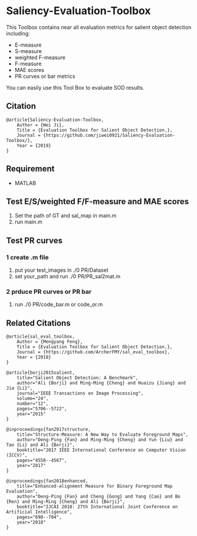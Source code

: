 # Saliency-Evaluation-Toolbox
This Toolbox contains near all evaluation metrics for salient object detection including:

+ E-measure   
+ S-measure   
+ weighted F-measure   
+ F-measure    
+ MAE scores    
+ PR curves or bar metrics

You can easily use this Tool Box to evaluate SOD results.     
   
## Citation          
```
@article{Saliency-Evaluation-Toolbox,   
    Author = {Wei Ji},
    Title = {Evaluation Toolbox for Salient Object Detection.},
    Journal = {https://github.com/jiwei0921/Saliency-Evaluation-Toolbox/},
    Year = {2019}
} 
```       
                
## Requirement 
* MATLAB

## Test E/S/weighted F/F-measure and MAE scores
1. Set the path of GT and sal_map in main.m
2. run main.m

## Test PR curves 
### 1 create .m file
1. put your test_images in ./0 PR/Dataset
2. set your_path and run ./0 PR/PR_sal2mat.m
### 2 prduce PR curves or PR bar
1. run ./0 PR/code_bar.m or code_or.m    

      



## Related Citations
```
@article{sal_eval_toolbox,
    Author = {Mengyang Feng},
    Title = {Evaluation Toolbox for Salient Object Detection.},
    Journal = {https://github.com/ArcherFMY/sal_eval_toolbox},
    Year = {2018}
}
```
```
@article{borji2015salient,
	title="Salient Object Detection: A Benchmark",
	author="Ali {Borji} and Ming-Ming {Cheng} and Huaizu {Jiang} and Jia {Li}",
	journal="IEEE Transactions on Image Processing",
	volume="24",
	number="12",
	pages="5706--5722",
	year="2015"
}
```
```
@inproceedings{fan2017structure,
	title="Structure-Measure: A New Way to Evaluate Foreground Maps",
	author="Deng-Ping {Fan} and Ming-Ming {Cheng} and Yun {Liu} and Tao {Li} and Ali {Borji}",
	booktitle="2017 IEEE International Conference on Computer Vision (ICCV)",
	pages="4558--4567",
	year="2017"
}
```
```
@inproceedings{fan2018enhanced,
	title="Enhanced-alignment Measure for Binary Foreground Map Evaluation",
	author="Deng-Ping {Fan} and Cheng {Gong} and Yang {Cao} and Bo {Ren} and Ming-Ming {Cheng} and Ali {Borji}",
	booktitle="IJCAI 2018: 27th International Joint Conference on Artificial Intelligence",
	pages="698--704",
	year="2018"
}
```
